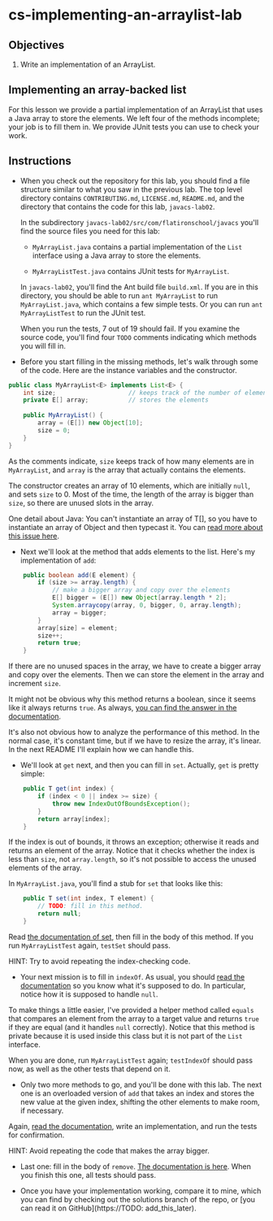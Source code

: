 # cs-implementing-an-arraylist-lab


## Objectives

1.  Write an implementation of an ArrayList.


## Implementing an array-backed list

For this lesson we provide a partial implementation of an ArrayList that uses a Java array to store the elements.  We left four of the methods incomplete; your job is to fill them in.  We provide JUnit tests you can use to check your work.


## Instructions


*   When you check out the repository for this lab, you should find a file structure similar to what you saw in the previous lab.  The top level directory contains `CONTRIBUTING.md`, `LICENSE.md`, `README.md`, and the directory that contains the code for this lab, `javacs-lab02`.

    In the subdirectory `javacs-lab02/src/com/flatironschool/javacs` you'll find the source files you need for this lab:

    *  `MyArrayList.java` contains a partial implementation of the `List` interface using a Java array to store the elements.

    *  `MyArrayListTest.java` contains JUnit tests for `MyArrayList`.

    In `javacs-lab02`, you'll find the Ant build file `build.xml`.  If you are in this directory, you should be able to run `ant MyArrayList` to run `MyArrayList.java`, which contains a few simple tests.  Or you can run `ant MyArrayListTest` to run the JUnit test.
    
    When you run the tests, 7 out of 19 should fail.  If you examine the source code, you'll find four `TODO` comments indicating which methods you will fill in.

*   Before you start filling in the missing methods, let's walk through some of the code.  Here are the instance variables and the constructor. 

```java
public class MyArrayList<E> implements List<E> {
	int size;                    // keeps track of the number of elements
	private E[] array;           // stores the elements
	
	public MyArrayList() {
		array = (E[]) new Object[10];
		size = 0;
	}
}
```

As the comments indicate, `size` keeps track of how many elements are in `MyArrayList`, and `array` is the array that actually contains the elements.  

The constructor creates an array of 10 elements, which are initially `null`, and sets `size` to 0.  Most of the time, the length of the array is bigger than `size`, so there are unused slots in the array.
    
One detail about Java:  You can't instantiate an array of T[], so you have to instantiate an array of Object and then typecast it.  You can [read more about this issue here](http://www.ibm.com/developerworks/java/library/j-jtp01255/index.html).


    
*   Next we'll look at the method that adds elements to the list.  Here's my implementation of `add`:

```java
	public boolean add(E element) {
		if (size >= array.length) {
			// make a bigger array and copy over the elements
			E[] bigger = (E[]) new Object[array.length * 2];
			System.arraycopy(array, 0, bigger, 0, array.length);
			array = bigger;
		} 
		array[size] = element;
		size++;
		return true;
	}
```

If there are no unused spaces in the array, we have to create a bigger array and copy over the elements.  Then we can store the element in the array and increment `size`.
    
It might not be obvious why this method returns a boolean, since it seems like it always returns `true`.  As always, [you can find the answer in the documentation](https://docs.oracle.com/javase/7/docs/api/java/util/Collection.html#add(E)).

It's also not obvious how to analyze the performance of this method.  In the normal case, it's constant time, but if we have to resize the array, it's linear.  In the next README I'll explain how we can handle this.


*   We'll look at `get` next, and then you can fill in `set`.  Actually, `get` is pretty simple:

```java
	public T get(int index) {
		if (index < 0 || index >= size) {
			throw new IndexOutOfBoundsException();
		}
		return array[index];
	}
```

If the index is out of bounds, it throws an exception; otherwise it reads and returns an element of the array.  Notice that it checks whether the index is less than `size`, not `array.length`, so it's not possible to access the unused elements of the array.

In `MyArrayList.java`, you'll find a stub for `set` that looks like this:

```java
	public T set(int index, T element) {
		// TODO: fill in this method.
		return null;
	}
```

Read [the documentation of set](https://docs.oracle.com/javase/7/docs/api/java/util/List.html#set(int,%20E)), then fill in the body of this method.  If you run `MyArrayListTest` again, `testSet` should pass.

HINT: Try to avoid repeating the index-checking code.


*   Your next mission is to fill in `indexOf`.  As usual, you should [read the documentation](https://docs.oracle.com/javase/7/docs/api/java/util/List.html#indexOf(java.lang.Object)) so you know what it's supposed to do.  In particular, notice how it is supposed to handle `null`.

To make things a little easier, I've provided a helper method called `equals` that compares an element from the array to a target value and returns `true` if they are equal (and it handles `null` correctly).
Notice that this method is private because it is used inside this class but it is not part of the `List` interface.

When you are done, run `MyArrayListTest` again; `testIndexOf` should pass now, as well as the other tests that depend on it.

*   Only two more methods to go, and you'll be done with this lab.  The next one is an overloaded version of `add` that takes an index and stores the new value at the given index, shifting the other elements to make room, if necessary.

Again, [read the documentation](https://docs.oracle.com/javase/7/docs/api/java/util/List.html#add(int,%20E)), write an implementation, and run the tests for confirmation.

HINT: Avoid repeating the code that makes the array bigger.


*  Last one: fill in the body of `remove`.  [The documentation is here](https://docs.oracle.com/javase/7/docs/api/java/util/List.html#remove(int)).  When you finish this one, all tests should pass.


*  Once you have your implementation working, compare it to mine, which you can find by checking out the solutions branch of the repo, or [you can read it on GitHub](https://TODO: add_this_later).



